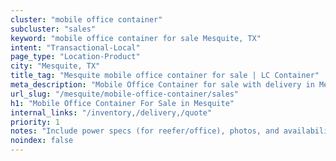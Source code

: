```yaml
---
cluster: "mobile office container"
subcluster: "sales"
keyword: "mobile office container for sale Mesquite, TX"
intent: "Transactional-Local"
page_type: "Location-Product"
city: "Mesquite, TX"
title_tag: "Mesquite mobile office container for sale | LC Container"
meta_description: "Mobile Office Container for sale with delivery in Mesquite, TX. LC Container — local Since 2003. Get pricing today."
url_slug: "/mesquite/mobile-office-container/sales"
h1: "Mobile Office Container For Sale in Mesquite"
internal_links: "/inventory,/delivery,/quote"
priority: 1
notes: "Include power specs (for reefer/office), photos, and availability."
noindex: false
---
```


<!-- TODO: Add unique city/inventory copy, images, and internal links here. -->
